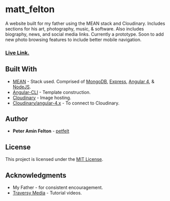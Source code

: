 # matt_felton
A website built for my father using the MEAN stack and Cloudinary. Includes sections for his art, photography, music, & software. Also includes biography, news, and social media links. Currently a prototype. Soon to add new photo browsing features to include better mobile navigation.

### [Live Link.](http://www.matthewfelton.com/)

## Built With

* [MEAN](http://mean.io/) - Stack used. Comprised of [MongoDB](https://www.mongodb.com/), [Express](https://expressjs.com/), [Angular 4](https://angular.io/), & [NodeJS](https://nodejs.org/en/).
* [Angular-CLI](https://cli.angular.io/) - Template construction.
* [Cloudinary](https://cloudinary.com/) - Image hosting.
* [Cloudinary/angular-4.x](https://www.npmjs.com/package/@cloudinary/angular-4.x) - To connect to Cloudinary.

## Author

* **Peter Amin Felton** - [petfelt](https://github.com/petfelt)

## License

This project is licensed under the [MIT License](https://opensource.org/licenses/MIT).

## Acknowledgments

* My Father - for consistent encouragement.
* [Traversy Media](http://traversymedia.com/) - Tutorial videos.
